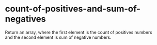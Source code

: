 # count-of-positives-and-sum-of-negatives
Return an array, where the first element is the count of positives numbers and the second element is sum of negative numbers.

